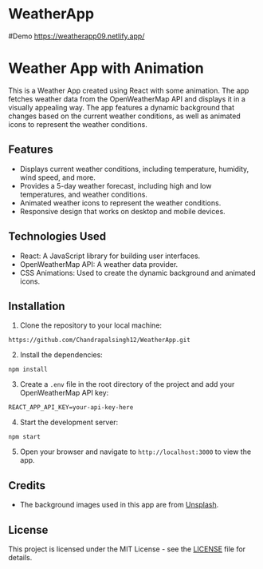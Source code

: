 # WeatherApp

#Demo 
https://weatherapp09.netlify.app/

# Weather App with Animation

This is a Weather App created using React with some animation. The app fetches weather data from the OpenWeatherMap API and displays it in a visually appealing way. The app features a dynamic background that changes based on the current weather conditions, as well as animated icons to represent the weather conditions.

## Features

- Displays current weather conditions, including temperature, humidity, wind speed, and more.
- Provides a 5-day weather forecast, including high and low temperatures, and weather conditions.
- Animated weather icons to represent the weather conditions.
- Responsive design that works on desktop and mobile devices.

## Technologies Used

- React: A JavaScript library for building user interfaces.
- OpenWeatherMap API: A weather data provider.
- CSS Animations: Used to create the dynamic background and animated icons.

## Installation

1. Clone the repository to your local machine:

```
https://github.com/Chandrapalsingh12/WeatherApp.git
```

2. Install the dependencies:

```
npm install
```

3. Create a `.env` file in the root directory of the project and add your OpenWeatherMap API key:

```
REACT_APP_API_KEY=your-api-key-here
```

4. Start the development server:

```
npm start
```

5. Open your browser and navigate to `http://localhost:3000` to view the app.

## Credits
- The background images used in this app are from [Unsplash](https://unsplash.com).

## License

This project is licensed under the MIT License - see the [LICENSE](LICENSE) file for details.
